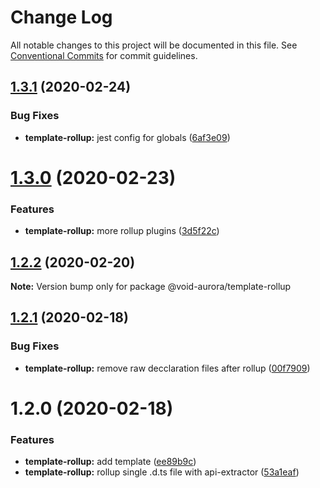 # Change Log

All notable changes to this project will be documented in this file.
See [Conventional Commits](https://conventionalcommits.org) for commit guidelines.

## [1.3.1](https://github.com/void-aurora/toolkit/compare/@void-aurora/template-rollup@1.3.0...@void-aurora/template-rollup@1.3.1) (2020-02-24)

### Bug Fixes

- **template-rollup:** jest config for globals ([6af3e09](https://github.com/void-aurora/toolkit/commit/6af3e0941c1b0c2065619949d478c4673780bb8c))

# [1.3.0](https://github.com/void-aurora/toolkit/compare/@void-aurora/template-rollup@1.2.2...@void-aurora/template-rollup@1.3.0) (2020-02-23)

### Features

- **template-rollup:** more rollup plugins ([3d5f22c](https://github.com/void-aurora/toolkit/commit/3d5f22c815316de683dcf862f6130f5240f1739b))

## [1.2.2](https://github.com/void-aurora/toolkit/compare/@void-aurora/template-rollup@1.2.1...@void-aurora/template-rollup@1.2.2) (2020-02-20)

**Note:** Version bump only for package @void-aurora/template-rollup

## [1.2.1](https://github.com/void-aurora/toolkit/compare/@void-aurora/template-rollup@1.2.0...@void-aurora/template-rollup@1.2.1) (2020-02-18)

### Bug Fixes

- **template-rollup:** remove raw decclaration files after rollup ([00f7909](https://github.com/void-aurora/toolkit/commit/00f7909287b631b3a255e1c67bc9212b9108edd1))

# 1.2.0 (2020-02-18)

### Features

- **template-rollup:** add template ([ee89b9c](https://github.com/void-aurora/toolkit/commit/ee89b9cdff123480313f690803ce2955388e965d))
- **template-rollup:** rollup single .d.ts file with api-extractor ([53a1eaf](https://github.com/void-aurora/toolkit/commit/53a1eaf991ff01bbcf3aff6a774932fdeafa0499))
